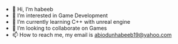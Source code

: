 - 👋 Hi, I’m habeeb
- 👀 I’m interested in Game Development
- 🌱 I’m currently learning C++ with unreal engine
- 💞️ I’m looking to collaborate on Games
- 📫 How to reach me, my email is abiodunhabeeb19@yahoo.com

<!---
KinhOni/KinhOni is a ✨ special ✨ repository because its `README.md` (this file) appears on your GitHub profile.
You can click the Preview link to take a look at your changes.
--->
